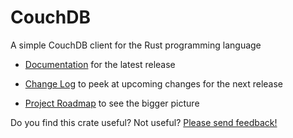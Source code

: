 # CouchDB

A simple CouchDB client for the Rust programming language

* [Documentation](https://couchdb-rs.github.io/couchdb/doc/latest/couchdb/
) for the latest release

* [Change Log](https://github.com/couchdb-rs/couchdb/blob/master/CHANGELOG.md)
	to peek at upcoming changes for the next release

* [Project Roadmap](https://github.com/couchdb-rs/couchdb/wiki/Roadmap) to see
	the bigger picture

Do you find this crate useful? Not useful? [Please send
feedback!](mailto:c.m.brandenburg@gmail.com)
